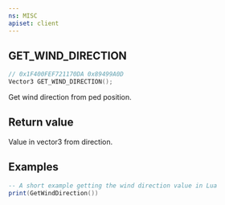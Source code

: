 ```yaml
---
ns: MISC
apiset: client
---
```

## GET_WIND_DIRECTION

```c
// 0x1F400FEF721170DA 0x89499A0D
Vector3 GET_WIND_DIRECTION();
```

Get wind direction from ped position.

## Return value
Value in vector3 from direction.

## Examples
```lua
-- A short example getting the wind direction value in Lua
print(GetWindDirection())
```
